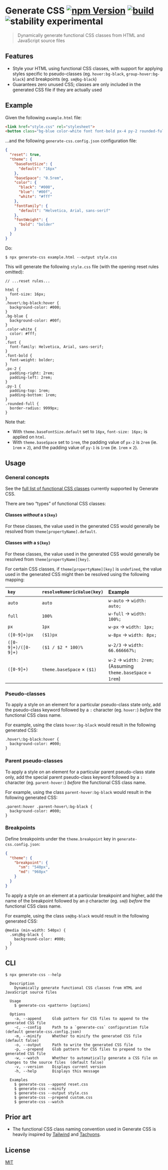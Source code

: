 # Generate CSS [![npm Version](https://img.shields.io/npm/v/generate-css?cacheSeconds=1800)](https://www.npmjs.com/package/generate-css) [![build](https://github.com/yuanqing/generate-css/workflows/build/badge.svg)](https://github.com/yuanqing/generate-css/actions?query=workflow%3Abuild) ![stability experimental](https://img.shields.io/badge/stability-experimental-red)

> Dynamically generate functional CSS classes from HTML and JavaScript source files

## Features

- Style your HTML using functional CSS classes, with support for applying styles specific to pseudo-classes (eg. `hover:bg-black`, `group-hover:bg-black`) and breakpoints (eg. `sm@bg-black`)
- Guarantees zero unused CSS; classes are only included in the generated CSS file if they are actually used

## Example

Given the following `example.html` file:

```html
<link href="style.css" rel="stylesheet">
<button class="bg-blue color-white font font-bold px-4 py-2 rounded-full hover:bg-black">Button</button>
```

…and the following `generate-css.config.json` configuration file:

```json
{
  "reset": true,
  "theme": {
    "baseFontSize": {
      "default": "16px"
    },
    "baseSpace": "0.5rem",
    "color": {
      "black": "#000",
      "blue": "#00f",
      "white": "#fff"
    },
    "fontFamily": {
      "default": "Helvetica, Arial, sans-serif"
    },
    "fontWeight": {
      "bold": "bolder"
    }
  }
}
```

Do:

```
$ npx generate-css example.html --output style.css
```

This will generate the following `style.css` file (with the opening reset rules omitted):

```
// ...reset rules...

html {
  font-size: 16px;
}
.hover\:bg-black:hover {
  background-color: #000;
}
.bg-blue {
  background-color: #00f;
}
.color-white {
  color: #fff;
}
.font {
  font-family: Helvetica, Arial, sans-serif;
}
.font-bold {
  font-weight: bolder;
}
.px-2 {
  padding-right: 2rem;
  padding-left: 2rem;
}
.py-1 {
  padding-top: 1rem;
  padding-bottom: 1rem;
}
.rounded-full {
  border-radius: 9999px;
}
```

Note that:

- With `theme.baseFontSize.default` set to `16px`, `font-size: 16px;` is applied on `html`.
- With `theme.baseSpace` set to `1rem`, the padding value of `px-2` is `2rem` (ie. `1rem` × `2`), and the padding value of `py-1` is `1rem` (ie. `1rem` × `2`).

## Usage

### General concepts

See the [full list of functional CSS classes](/docs/css.md#readme) currently supported by Generate CSS.

There are two “types” of functional CSS classes:

#### Classes *without* a `${key}`

For these classes, the value used in the generated CSS would generally be resolved from `theme[propertyName].default`.

#### Classes *with* a `${key}`

For these classes, the value used in the generated CSS would generally be resolved from `theme[propertyName][key]`.

For certain CSS classes, if `theme[propertyName][key]` is `undefined`, the value used in the generated CSS might then be resolved using the following mapping:

`key` | `resolveNumericValue(key)` | Example
:--|:--|:--
`auto` | `auto` | `w-auto` → `width: auto;`
`full` | `100%` | `w-full` → `width: 100%;`
`px` | `1px` | `w-px` → `width: 1px;`
`([0-9]+)px` | `($1)px` | `w-8px` → `width: 8px;`
`([0-9]+)/([0-9]+)` | `($1 / $2 * 100)%` | `w-2/3` → `width: 66.666667%;`
`([0-9]+)` | `theme.baseSpace` × `($1)` | `w-2` → `width: 2rem;`<br>(Assuming `theme.baseSpace` = `1rem`)

### Pseudo-classes

To apply a style on an element for a particular pseudo-class state only, add the pseudo-class keyword followed by a `:` character (eg. `hover:`) *before* the functional CSS class name.

For example, using the class `hover:bg-black` would result in the following generated CSS:

```
.hover\:bg-black:hover {
  background-color: #000;
}
```

### Parent pseudo-classes

To apply a style on an element for a particular parent pseudo-class state only, add the special parent pseudo-class keyword followed by a `:` character (eg. `parent-hover:`) *before* the functional CSS class name.

For example, using the class `parent-hover:bg-black` would result in the following generated CSS:

```
.parent:hover .parent-hover\:bg-black {
  background-color: #000;
}
```

### Breakpoints

Define breakpoints under the `theme.breakpoint` key in `generate-css.config.json`:

```json
{
  "theme": {
    "breakpoint": {
      "sm": "540px",
      "md": "960px"
    }
  }
}
```

To apply a style on an element at a particular breakpoint and higher, add the name of the breakpoint followed by an `@` character (eg. `sm@`) *before* the functional CSS class name.

For example, using the class `sm@bg-black` would result in the following generated CSS:

```
@media (min-width: 540px) {
  .sm\@bg-black {
    background-color: #000;
  }
}
```

## CLI

```
$ npx generate-css --help

  Description
    Dynamically generate functional CSS classes from HTML and JavaScript source files

  Usage
    $ generate-css <pattern> [options]

  Options
    -a, --append     Glob pattern for CSS files to append to the generated CSS file
    -c, --config     Path to a `generate-css` configuration file  (default generate-css.config.json)
    -m, --minify     Whether to minify the generated CSS file  (default false)
    -o, --output     Path to write the generated CSS file
    -p, --prepend    Glob pattern for CSS files to prepend to the generated CSS file
    -w, --watch      Whether to automatically generate a CSS file on changes to the source files  (default false)
    -v, --version    Displays current version
    -h, --help       Displays this message

  Examples
    $ generate-css --append reset.css
    $ generate-css --minify
    $ generate-css --output style.css
    $ generate-css --prepend custom.css
    $ generate-css --watch

```

## Prior art

- The functional CSS class naming convention used in Generate CSS is heavily inspired by [Tailwind](https://tailwindcss.com/) and [Tachyons](https://tachyons.io/).

## License

[MIT](/LICENSE.md)

